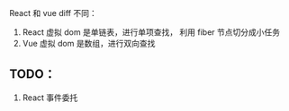 React 和 vue diff 不同：

1. React 虚拟 dom 是单链表，进行单项查找， 利用 fiber 节点切分成小任务
2. Vue 虚拟 dom 是数组，进行双向查找

## TODO： 

1. React 事件委托
